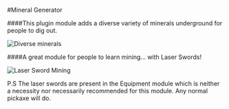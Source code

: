 #Mineral Generator

####This plugin module adds a diverse variety of minerals underground for people to dig out.

![Diverse minerals](https://puu.sh/tjMTY/237c0060ca.png)

####A great module for people to learn mining... with Laser Swords!

![Laser Sword Mining](https://puu.sh/tjN4o/5c488611a9.png)

P.S The laser swords are present in the Equipment module which is neither a necessity nor necessarily recommended for this module. Any normal pickaxe will do.
